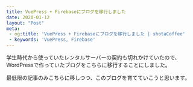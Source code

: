 ```yaml
---
title: VuePress + Firebaseにブログを移行しました
date: 2020-01-12
layout: "Post"
meta:
 - og:title: 'VuePress + Firebaseにブログを移行しました | shotaCoffee'
 - keywords: 'VuePress, Firebase'
---
```


学生時代から使っていたレンタルサーバーの契約も切れかけていたので、
WordPressで作っていたブログをこちらに移行することにしました。

最低限の記事のみこちらに移しつつ、このブログを育てていこうと思います。


